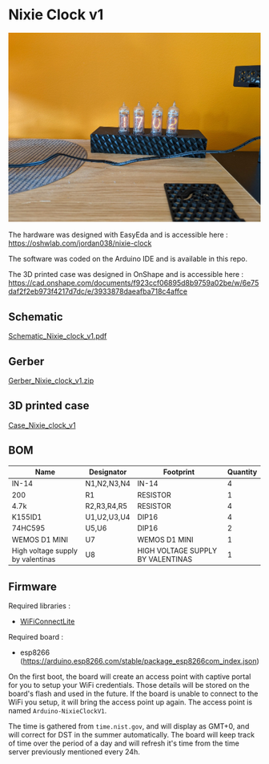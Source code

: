 # Nixie Clock v1

![The clock](https://github.com/jordanpenard/NixieClock/raw/main/PXL_20220818_160243123.jpg)

The hardware was designed with EasyEda and is accessible here : https://oshwlab.com/jordan038/nixie-clock

The software was coded on the Arduino IDE and is available in this repo.

The 3D printed case was designed in OnShape and is accessible here : https://cad.onshape.com/documents/f923ccf06895d8b9759a02be/w/6e75daf2f2eb973f4217d7dc/e/3933878daeafba718c4affce

## Schematic
[Schematic_Nixie_clock_v1.pdf](https://github.com/jordanpenard/NixieClock/raw/main/Schematic_Nixie_clock_v1.pdf)

## Gerber
[Gerber_Nixie_clock_v1.zip](https://github.com/jordanpenard/NixieClock/raw/main/Gerber_Nixie_clock_v1.zip)

## 3D printed case
[Case_Nixie_clock_v1](https://www.thingiverse.com/thing:5468544)

## BOM
|Name                             |Designator |Footprint                        |Quantity|
|---------------------------------|-----------|---------------------------------|--------|
|IN-14                            |N1,N2,N3,N4|IN-14                            |4       |
|200                              |R1         |RESISTOR                         |1       |
|4.7k                             |R2,R3,R4,R5|RESISTOR                         |4       |
|K155ID1                          |U1,U2,U3,U4|DIP16                            |4       |
|74HC595                          |U5,U6      |DIP16                            |2       |
|WEMOS D1 MINI                    |U7         |WEMOS D1 MINI                    |1       |
|High voltage supply by valentinas|U8         |HIGH VOLTAGE SUPPLY BY VALENTINAS|1       |

## Firmware
Required libraries :
- [WiFiConnectLite](https://github.com/mrfaptastic/WiFiConnectLite)

Required board :
- esp8266 (https://arduino.esp8266.com/stable/package_esp8266com_index.json)

On the first boot, the board will create an access point with captive portal for you to setup your WiFi credentials. Those details will be stored on the board's flash and used in the future. If the board is unable to connect to the WiFi you setup, it will bring the access point up again. The access point is named `Arduino-NixieClockV1`.

The time is gathered from `time.nist.gov`, and will display as GMT+0, and will correct for DST in the summer automatically. The board will keep track of time over the period of a day and will refresh it's time from the time server previously mentioned every 24h.
